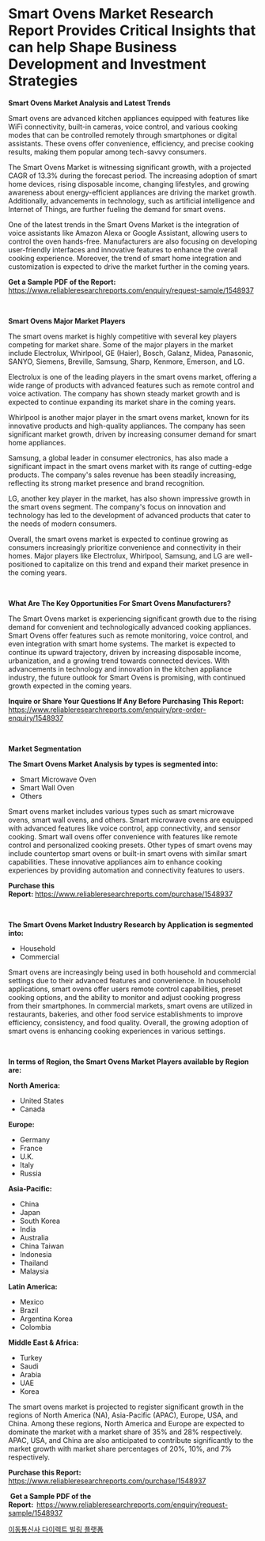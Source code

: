 <p><h1>Smart Ovens Market Research Report Provides Critical Insights that can help Shape Business Development and Investment Strategies</h1></p><p><strong>Smart Ovens Market Analysis and Latest Trends</strong></p>
<p><p>Smart ovens are advanced kitchen appliances equipped with features like WiFi connectivity, built-in cameras, voice control, and various cooking modes that can be controlled remotely through smartphones or digital assistants. These ovens offer convenience, efficiency, and precise cooking results, making them popular among tech-savvy consumers.</p><p>The Smart Ovens Market is witnessing significant growth, with a projected CAGR of 13.3% during the forecast period. The increasing adoption of smart home devices, rising disposable income, changing lifestyles, and growing awareness about energy-efficient appliances are driving the market growth. Additionally, advancements in technology, such as artificial intelligence and Internet of Things, are further fueling the demand for smart ovens.</p><p>One of the latest trends in the Smart Ovens Market is the integration of voice assistants like Amazon Alexa or Google Assistant, allowing users to control the oven hands-free. Manufacturers are also focusing on developing user-friendly interfaces and innovative features to enhance the overall cooking experience. Moreover, the trend of smart home integration and customization is expected to drive the market further in the coming years.</p></p>
<p><strong>Get a Sample PDF of the Report:&nbsp;</strong> <a href="https://www.reliableresearchreports.com/enquiry/request-sample/1548937">https://www.reliableresearchreports.com/enquiry/request-sample/1548937</a></p>
<p>&nbsp;</p>
<p><strong>Smart Ovens Major Market Players</strong></p>
<p><p>The smart ovens market is highly competitive with several key players competing for market share. Some of the major players in the market include Electrolux, Whirlpool, GE (Haier), Bosch, Galanz, Midea, Panasonic, SANYO, Siemens, Breville, Samsung, Sharp, Kenmore, Emerson, and LG.</p><p>Electrolux is one of the leading players in the smart ovens market, offering a wide range of products with advanced features such as remote control and voice activation. The company has shown steady market growth and is expected to continue expanding its market share in the coming years.</p><p>Whirlpool is another major player in the smart ovens market, known for its innovative products and high-quality appliances. The company has seen significant market growth, driven by increasing consumer demand for smart home appliances.</p><p>Samsung, a global leader in consumer electronics, has also made a significant impact in the smart ovens market with its range of cutting-edge products. The company's sales revenue has been steadily increasing, reflecting its strong market presence and brand recognition.</p><p>LG, another key player in the market, has also shown impressive growth in the smart ovens segment. The company's focus on innovation and technology has led to the development of advanced products that cater to the needs of modern consumers.</p><p>Overall, the smart ovens market is expected to continue growing as consumers increasingly prioritize convenience and connectivity in their homes. Major players like Electrolux, Whirlpool, Samsung, and LG are well-positioned to capitalize on this trend and expand their market presence in the coming years.</p></p>
<p>&nbsp;</p>
<p><strong>What Are The Key Opportunities For Smart Ovens Manufacturers?</strong></p>
<p><p>The Smart Ovens market is experiencing significant growth due to the rising demand for convenient and technologically advanced cooking appliances. Smart Ovens offer features such as remote monitoring, voice control, and even integration with smart home systems. The market is expected to continue its upward trajectory, driven by increasing disposable income, urbanization, and a growing trend towards connected devices. With advancements in technology and innovation in the kitchen appliance industry, the future outlook for Smart Ovens is promising, with continued growth expected in the coming years.</p></p>
<p><strong>Inquire or Share Your Questions If Any Before Purchasing This Report:</strong> <a href="https://www.reliableresearchreports.com/enquiry/pre-order-enquiry/1548937">https://www.reliableresearchreports.com/enquiry/pre-order-enquiry/1548937</a></p>
<p>&nbsp;</p>
<p><strong>Market Segmentation</strong></p>
<p><strong>The Smart Ovens Market Analysis by types is segmented into:</strong></p>
<p><ul><li>Smart Microwave Oven</li><li>Smart Wall Oven</li><li>Others</li></ul></p>
<p><p>Smart ovens market includes various types such as smart microwave ovens, smart wall ovens, and others. Smart microwave ovens are equipped with advanced features like voice control, app connectivity, and sensor cooking. Smart wall ovens offer convenience with features like remote control and personalized cooking presets. Other types of smart ovens may include countertop smart ovens or built-in smart ovens with similar smart capabilities. These innovative appliances aim to enhance cooking experiences by providing automation and connectivity features to users.</p></p>
<p><strong>Purchase this Report:&nbsp;</strong><a href="https://www.reliableresearchreports.com/purchase/1548937">https://www.reliableresearchreports.com/purchase/1548937</a></p>
<p>&nbsp;</p>
<p><strong>The Smart Ovens Market Industry Research by Application is segmented into:</strong></p>
<p><ul><li>Household</li><li>Commercial</li></ul></p>
<p><p>Smart ovens are increasingly being used in both household and commercial settings due to their advanced features and convenience. In household applications, smart ovens offer users remote control capabilities, preset cooking options, and the ability to monitor and adjust cooking progress from their smartphones. In commercial markets, smart ovens are utilized in restaurants, bakeries, and other food service establishments to improve efficiency, consistency, and food quality. Overall, the growing adoption of smart ovens is enhancing cooking experiences in various settings.</p></p>
<p>&nbsp;</p>
<p><strong>In terms of Region, the Smart Ovens Market Players available by Region are:</strong></p>
<p>
    <p> <strong> North America: </strong>
        <ul>
            <li>United States</li>
            <li>Canada</li>
        </ul>
        </p> 
    <p> <strong> Europe: </strong>
        <ul>
            <li>Germany</li>
            <li>France</li>
            <li>U.K.</li>
            <li>Italy</li>
            <li>Russia</li>
        </ul>
        </p> 
    <p> <strong> Asia-Pacific: </strong>
        <ul>
            <li>China</li>
            <li>Japan</li>
            <li>South Korea</li>
            <li>India</li>
            <li>Australia</li>
            <li>China Taiwan</li>
            <li>Indonesia</li>
            <li>Thailand</li>
            <li>Malaysia</li>
        </ul>
        </p> 
    <p> <strong> Latin America: </strong>
        <ul>
            <li>Mexico</li>
            <li>Brazil</li>
            <li>Argentina Korea</li>
            <li>Colombia</li>
        </ul>
        </p> 
    <p> <strong> Middle East & Africa: </strong>
        <ul>
            <li>Turkey</li>
            <li>Saudi</li>
            <li>Arabia</li>
            <li>UAE</li>
            <li>Korea</li>
        </ul>
    </p>
    </p>
<p><p>The smart ovens market is projected to register significant growth in the regions of North America (NA), Asia-Pacific (APAC), Europe, USA, and China. Among these regions, North America and Europe are expected to dominate the market with a market share of 35% and 28% respectively. APAC, USA, and China are also anticipated to contribute significantly to the market growth with market share percentages of 20%, 10%, and 7% respectively.</p></p>
<p><strong>Purchase this Report: </strong><a href="https://www.reliableresearchreports.com/purchase/1548937">https://www.reliableresearchreports.com/purchase/1548937</a></p>
<p>&nbsp;<strong>Get a Sample PDF of the Report:&nbsp;&nbsp;</strong><a href="https://www.reliableresearchreports.com/enquiry/request-sample/1548937">https://www.reliableresearchreports.com/enquiry/request-sample/1548937</a></p>
<p><strong></strong></p>
<p><p><a href="https://github.com/laholand/Market-Research-Report-List-3/blob/main/36014174387.md">이동통신사 다이렉트 빌링 플랫폼</a></p></p>